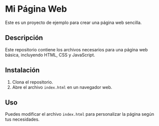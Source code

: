 # Mi Página Web

Este es un proyecto de ejemplo para crear una página web sencilla.

## Descripción

Este repositorio contiene los archivos necesarios para una página web básica, incluyendo HTML, CSS y JavaScript.

## Instalación

1. Clona el repositorio.
2. Abre el archivo `index.html` en un navegador web.

## Uso

Puedes modificar el archivo `index.html` para personalizar la página según tus necesidades.
